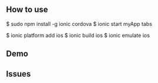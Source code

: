 ## How to use 

$ sudo npm install -g ionic cordova
$ ionic start myApp tabs


$ ionic platform add ios
$ ionic build ios
$ ionic emulate ios


## Demo



## Issues
